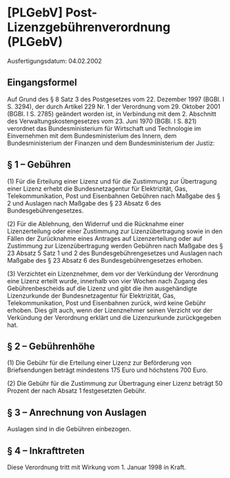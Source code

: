 # [PLGebV] Post-Lizenzgebührenverordnung  (PLGebV)

Ausfertigungsdatum: 04.02.2002

 

## Eingangsformel

Auf Grund des § 8 Satz 3 des Postgesetzes vom 22. Dezember 1997 (BGBl. I S. 3294), der durch Artikel 229 Nr. 1 der Verordnung vom 29. Oktober 2001 (BGBl. I S. 2785) geändert worden ist, in Verbindung mit dem 2. Abschnitt des Verwaltungskostengesetzes vom 23. Juni 1970 (BGBl. I S. 821) verordnet das Bundesministerium für Wirtschaft und Technologie im Einvernehmen mit dem Bundesministerium des Innern, dem Bundesministerium der Finanzen und dem Bundesministerium der Justiz:


## § 1 – Gebühren

(1) Für die Erteilung einer Lizenz und für die Zustimmung zur Übertragung einer Lizenz erhebt die Bundesnetzagentur für Elektrizität, Gas, Telekommunikation, Post und Eisenbahnen Gebühren nach Maßgabe des § 2 und Auslagen nach Maßgabe des § 23 Absatz 6 des Bundesgebührengesetzes.

(2) Für die Ablehnung, den Widerruf und die Rücknahme einer Lizenzerteilung oder einer Zustimmung zur Lizenzübertragung sowie in den Fällen der Zurücknahme eines Antrages auf Lizenzerteilung oder auf Zustimmung zur Lizenzübertragung werden Gebühren nach Maßgabe des § 23 Absatz 5 Satz 1 und 2 des Bundesgebührengesetzes und Auslagen nach Maßgabe des § 23 Absatz 6 des Bundesgebührengesetzes erhoben.

(3) Verzichtet ein Lizenznehmer, dem vor der Verkündung der Verordnung eine Lizenz erteilt wurde, innerhalb von vier Wochen nach Zugang des Gebührenbescheids auf die Lizenz und gibt die ihm ausgehändigte Lizenzurkunde der Bundesnetzagentur für Elektrizität, Gas, Telekommunikation, Post und Eisenbahnen zurück, wird keine Gebühr erhoben. Dies gilt auch, wenn der Lizenznehmer seinen Verzicht vor der Verkündung der Verordnung erklärt und die Lizenzurkunde zurückgegeben hat.


## § 2 – Gebührenhöhe

(1) Die Gebühr für die Erteilung einer Lizenz zur Beförderung von Briefsendungen beträgt mindestens 175 Euro und höchstens 700 Euro.

(2) Die Gebühr für die Zustimmung zur Übertragung einer Lizenz beträgt 50 Prozent der nach Absatz 1 festgesetzten Gebühr.


## § 3 – Anrechnung von Auslagen

Auslagen sind in die Gebühren einbezogen.


## § 4 – Inkrafttreten

Diese Verordnung tritt mit Wirkung vom 1. Januar 1998 in Kraft.
